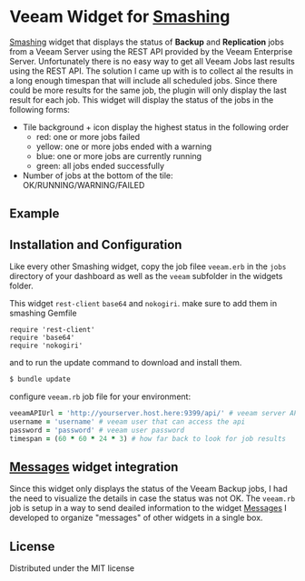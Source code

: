 # Veeam Widget for [Smashing](https://smashing.github.io)

[Smashing](https://smashing.github.io) widget that displays the status of **Backup** and **Replication** jobs from a Veeam Server using the REST API provided by the Veeam Enterprise Server.
Unfortunately there is no easy way to get all Veeam Jobs last results using the REST API. The solution I came up with is to collect al the results in a long enough timespan that will include all scheduled jobs. Since there could be more results for the same job, the plugin will only display the last result for each job.
This widget will display the status of the jobs in the following forms:

* Tile background + icon display the highest status in the following order
  * red: one or more jobs failed
  * yellow: one or more jobs ended with a warning
  * blue: one or more jobs are currently running
  * green: all jobs ended successfully
* Number of jobs at the bottom of the tile: OK/RUNNING/WARNING/FAILED

## Example

## Installation and Configuration

Like every other Smashing widget, copy the job filee `veeam.erb` in the `jobs` directory of your dashboard as well as the `veeam` subfolder in the widgets folder.

This widget `rest-client` `base64` and `nokogiri`. make sure to add them in smashing Gemfile

```Gemfile
require 'rest-client'
require 'base64'
require 'nokogiri'
```

and to run the update command to download and install them. 

```bash
$ bundle update
``` 

configure `veeam.rb` job file for your environment:

```ruby
veeamAPIUrl = 'http://yourserver.host.here:9399/api/' # veeam server API url
username = 'username' # veeam user that can access the api
password = 'password' # veeam user password 
timespan = (60 * 60 * 24 * 3) # how far back to look for job results
```

## [Messages](https://github.com/lucapxl/smashing_widget_messages) widget integration

Since this widget only displays the status of the Veeam Backup jobs, I had the need to visualize the details in case the status was not OK. The `veeam.rb` job is setup in a way to send deailed information to the widget [Messages](https://github.com/lucapxl/smashing_widget_messages) I developed to organize "messages" of other widgets in a single box.



## License

Distributed under the MIT license
